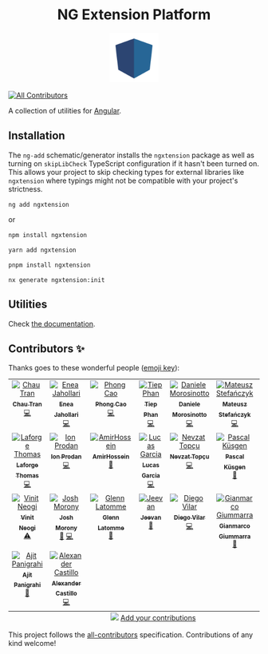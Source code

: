 <h1 align="center">NG Extension Platform</h1>
<p align="center"> 
<img src="/docs/public/logo.svg" width="100px" height="100px">
</p>

<!-- ALL-CONTRIBUTORS-BADGE:START - Do not remove or modify this section -->
[![All Contributors](https://img.shields.io/badge/all_contributors-23-orange.svg?style=flat-square)](#contributors-)
<!-- ALL-CONTRIBUTORS-BADGE:END -->

A collection of utilities for [Angular](https://angular.io).

## Installation

The `ng-add` schematic/generator installs the `ngxtension` package as well as turning on `skipLibCheck` TypeScript configuration if it hasn't been turned on.
This allows your project to skip checking types for external libraries like `ngxtension` where typings might not be compatible with your project's strictness.

```shell
ng add ngxtension
```

or

```shell
npm install ngxtension
```

```shell
yarn add ngxtension
```

```shell
pnpm install ngxtension
```

```shell
nx generate ngxtension:init
```

## Utilities

<!-- UTILITIES:START -->

Check [the documentation](https://ngxtension.netlify.app/).

<!-- UTILITIES:END -->

## Contributors ✨

Thanks goes to these wonderful people ([emoji key](https://allcontributors.org/docs/en/emoji-key)):

<!-- ALL-CONTRIBUTORS-LIST:START - Do not remove or modify this section -->
<!-- prettier-ignore-start -->
<!-- markdownlint-disable -->
<table>
  <tbody>
    <tr>
      <td align="center" valign="top" width="14.28%"><a href="https://nartc.me/"><img src="https://avatars.githubusercontent.com/u/25516557?v=4?s=100" width="100px;" alt="Chau Tran"/><br /><sub><b>Chau Tran</b></sub></a><br /><a href="https://github.com/nartc/ngxtension-platform/commits?author=nartc" title="Code">💻</a></td>
      <td align="center" valign="top" width="14.28%"><a href="https://eneajaho.me"><img src="https://avatars.githubusercontent.com/u/25394362?v=4?s=100" width="100px;" alt="Enea Jahollari"/><br /><sub><b>Enea Jahollari</b></sub></a><br /><a href="https://github.com/nartc/ngxtension-platform/commits?author=eneajaho" title="Code">💻</a></td>
      <td align="center" valign="top" width="14.28%"><a href="https://github.com/develite98"><img src="https://avatars.githubusercontent.com/u/43846216?v=4?s=100" width="100px;" alt="Phong Cao"/><br /><sub><b>Phong Cao</b></sub></a><br /><a href="https://github.com/nartc/ngxtension-platform/commits?author=develite98" title="Code">💻</a></td>
      <td align="center" valign="top" width="14.28%"><a href="https://www.tiepphan.com/"><img src="https://avatars.githubusercontent.com/u/7151365?v=4?s=100" width="100px;" alt="Tiep Phan"/><br /><sub><b>Tiep Phan</b></sub></a><br /><a href="https://github.com/nartc/ngxtension-platform/commits?author=tieppt" title="Code">💻</a></td>
      <td align="center" valign="top" width="14.28%"><a href="https://twitter.com/dmorosinotto"><img src="https://avatars.githubusercontent.com/u/3982050?v=4?s=100" width="100px;" alt="Daniele Morosinotto"/><br /><sub><b>Daniele Morosinotto</b></sub></a><br /><a href="https://github.com/nartc/ngxtension-platform/commits?author=dmorosinotto" title="Code">💻</a></td>
      <td align="center" valign="top" width="14.28%"><a href="https://houseofangular.io/"><img src="https://avatars.githubusercontent.com/u/67691339?v=4?s=100" width="100px;" alt="Mateusz Stefańczyk"/><br /><sub><b>Mateusz Stefańczyk</b></sub></a><br /><a href="https://github.com/nartc/ngxtension-platform/commits?author=va-stefanek" title="Code">💻</a></td>
      <td align="center" valign="top" width="14.28%"><a href="https://github.com/tomer953"><img src="https://avatars.githubusercontent.com/u/1807493?v=4?s=100" width="100px;" alt="Tomer953"/><br /><sub><b>Tomer953</b></sub></a><br /><a href="https://github.com/nartc/ngxtension-platform/commits?author=tomer953" title="Documentation">📖</a> <a href="https://github.com/nartc/ngxtension-platform/commits?author=tomer953" title="Code">💻</a></td>
    </tr>
    <tr>
      <td align="center" valign="top" width="14.28%"><a href="https://thomaslaforge.dev/home"><img src="https://avatars.githubusercontent.com/u/30832608?v=4?s=100" width="100px;" alt="Laforge Thomas"/><br /><sub><b>Laforge Thomas</b></sub></a><br /><a href="https://github.com/nartc/ngxtension-platform/commits?author=tomalaforge" title="Code">💻</a></td>
      <td align="center" valign="top" width="14.28%"><a href="https://yon.fun/"><img src="https://avatars.githubusercontent.com/u/6537167?v=4?s=100" width="100px;" alt="Ion Prodan"/><br /><sub><b>Ion Prodan</b></sub></a><br /><a href="https://github.com/nartc/ngxtension-platform/commits?author=wanoo21" title="Code">💻</a></td>
      <td align="center" valign="top" width="14.28%"><a href="https://github.com/amirhosseinfaraji"><img src="https://avatars.githubusercontent.com/u/15232909?v=4?s=100" width="100px;" alt="AmirHossein"/><br /><sub><b>AmirHossein</b></sub></a><br /><a href="https://github.com/nartc/ngxtension-platform/commits?author=amirhosseinfaraji" title="Documentation">📖</a></td>
      <td align="center" valign="top" width="14.28%"><a href="https://github.com/LcsGa"><img src="https://avatars.githubusercontent.com/u/58547290?v=4?s=100" width="100px;" alt="Lucas Garcia"/><br /><sub><b>Lucas Garcia</b></sub></a><br /><a href="https://github.com/nartc/ngxtension-platform/commits?author=LcsGa" title="Code">💻</a></td>
      <td align="center" valign="top" width="14.28%"><a href="https://nevzatopcu.medium.com"><img src="https://avatars.githubusercontent.com/u/33401667?v=4?s=100" width="100px;" alt="Nevzat Topçu"/><br /><sub><b>Nevzat Topçu</b></sub></a><br /><a href="https://github.com/nartc/ngxtension-platform/commits?author=nevzatopcu" title="Code">💻</a></td>
      <td align="center" valign="top" width="14.28%"><a href="https://ksgn.dev"><img src="https://avatars.githubusercontent.com/u/498197?v=4?s=100" width="100px;" alt="Pascal Küsgen"/><br /><sub><b>Pascal Küsgen</b></sub></a><br /><a href="https://github.com/nartc/ngxtension-platform/commits?author=Pascalmh" title="Documentation">📖</a></td>
      <td align="center" valign="top" width="14.28%"><a href="http://dalenguyen.me"><img src="https://avatars.githubusercontent.com/u/14116156?v=4?s=100" width="100px;" alt="Dale Nguyen"/><br /><sub><b>Dale Nguyen</b></sub></a><br /><a href="https://github.com/nartc/ngxtension-platform/commits?author=dalenguyen" title="Code">💻</a></td>
    </tr>
    <tr>
      <td align="center" valign="top" width="14.28%"><a href="https://github.com/vneogi199"><img src="https://avatars.githubusercontent.com/u/20491952?v=4?s=100" width="100px;" alt="Vinit Neogi"/><br /><sub><b>Vinit Neogi</b></sub></a><br /><a href="https://github.com/nartc/ngxtension-platform/commits?author=vneogi199" title="Tests">⚠️</a></td>
      <td align="center" valign="top" width="14.28%"><a href="https://www.joshmorony.com"><img src="https://avatars.githubusercontent.com/u/2578009?v=4?s=100" width="100px;" alt="Josh Morony"/><br /><sub><b>Josh Morony</b></sub></a><br /><a href="https://github.com/nartc/ngxtension-platform/commits?author=joshuamorony" title="Documentation">📖</a> <a href="https://github.com/nartc/ngxtension-platform/commits?author=joshuamorony" title="Code">💻</a></td>
      <td align="center" valign="top" width="14.28%"><a href="https://github.com/cskiwi"><img src="https://avatars.githubusercontent.com/u/847540?v=4?s=100" width="100px;" alt="Glenn Latomme"/><br /><sub><b>Glenn Latomme</b></sub></a><br /><a href="https://github.com/nartc/ngxtension-platform/commits?author=cskiwi" title="Documentation">📖</a></td>
      <td align="center" valign="top" width="14.28%"><a href="https://jeevanmahesha.github.io"><img src="https://avatars.githubusercontent.com/u/34814862?v=4?s=100" width="100px;" alt="Jeevan "/><br /><sub><b>Jeevan </b></sub></a><br /><a href="https://github.com/nartc/ngxtension-platform/commits?author=JeevanMahesha" title="Documentation">📖</a></td>
      <td align="center" valign="top" width="14.28%"><a href="https://github.com/diegovilar"><img src="https://avatars.githubusercontent.com/u/759416?v=4?s=100" width="100px;" alt="Diego Vilar"/><br /><sub><b>Diego Vilar</b></sub></a><br /><a href="https://github.com/nartc/ngxtension-platform/commits?author=diegovilar" title="Code">💻</a></td>
      <td align="center" valign="top" width="14.28%"><a href="https://github.com/gianmarcogiummarra"><img src="https://avatars.githubusercontent.com/u/9169021?v=4?s=100" width="100px;" alt="Gianmarco Giummarra"/><br /><sub><b>Gianmarco Giummarra</b></sub></a><br /><a href="https://github.com/nartc/ngxtension-platform/commits?author=gianmarcogiummarra" title="Documentation">📖</a></td>
      <td align="center" valign="top" width="14.28%"><a href="https://jamm.dev"><img src="https://avatars.githubusercontent.com/u/526352?v=4?s=100" width="100px;" alt="Evgeniy OZ"/><br /><sub><b>Evgeniy OZ</b></sub></a><br /><a href="https://github.com/nartc/ngxtension-platform/commits?author=e-oz" title="Code">💻</a></td>
    </tr>
    <tr>
      <td align="center" valign="top" width="14.28%"><a href="https://beta.ajitpanigrahi.com"><img src="https://avatars.githubusercontent.com/u/19947758?v=4?s=100" width="100px;" alt="Ajit Panigrahi"/><br /><sub><b>Ajit Panigrahi</b></sub></a><br /><a href="https://github.com/nartc/ngxtension-platform/commits?author=ajitzero" title="Documentation">📖</a></td>
      <td align="center" valign="top" width="14.28%"><a href="https://github.com/palexcast"><img src="https://avatars.githubusercontent.com/u/15246162?v=4?s=100" width="100px;" alt="Alexander Castillo"/><br /><sub><b>Alexander Castillo</b></sub></a><br /><a href="https://github.com/nartc/ngxtension-platform/commits?author=palexcast" title="Code">💻</a></td>
    </tr>
  </tbody>
  <tfoot>
    <tr>
      <td align="center" size="13px" colspan="7">
        <img src="https://raw.githubusercontent.com/all-contributors/all-contributors-cli/1b8533af435da9854653492b1327a23a4dbd0a10/assets/logo-small.svg">
          <a href="https://all-contributors.js.org/docs/en/bot/usage">Add your contributions</a>
        </img>
      </td>
    </tr>
  </tfoot>
</table>

<!-- markdownlint-restore -->
<!-- prettier-ignore-end -->

<!-- ALL-CONTRIBUTORS-LIST:END -->

This project follows the [all-contributors](https://github.com/all-contributors/all-contributors) specification. Contributions of any kind welcome!

